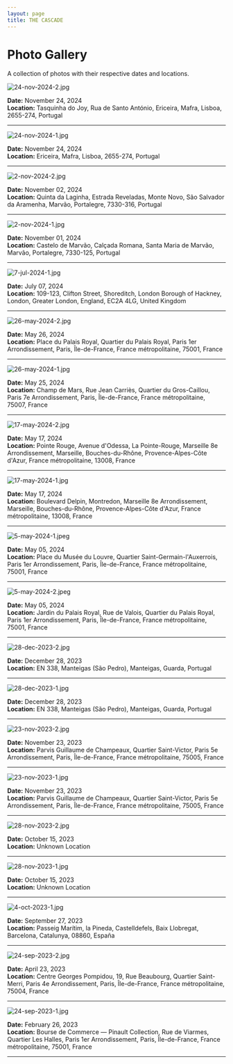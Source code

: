 ```yaml
---
layout: page
title: THE CASCADE
---
```


# Photo Gallery

A collection of photos with their respective dates and locations.

![24-nov-2024-2.jpg](/cascadedata/24-nov-2024-2.jpg)

**Date:** November 24, 2024  
**Location:** Tasquinha do Joy, Rua de Santo António, Ericeira, Mafra, Lisboa, 2655-274, Portugal

---

![24-nov-2024-1.jpg](/cascadedata/24-nov-2024-1.jpg)

**Date:** November 24, 2024  
**Location:** Ericeira, Mafra, Lisboa, 2655-274, Portugal

---

![2-nov-2024-2.jpg](/cascadedata/2-nov-2024-2.jpg)

**Date:** November 02, 2024  
**Location:** Quinta da Laginha, Estrada Reveladas, Monte Novo, São Salvador da Aramenha, Marvão, Portalegre, 7330-316, Portugal

---

![2-nov-2024-1.jpg](/cascadedata/2-nov-2024-1.jpg)

**Date:** November 01, 2024  
**Location:** Castelo de Marvão, Calçada Romana, Santa Maria de Marvão, Marvão, Portalegre, 7330-125, Portugal

---

![7-jul-2024-1.jpg](/cascadedata/7-jul-2024-1.jpg)

**Date:** July 07, 2024  
**Location:** 109-123, Clifton Street, Shoreditch, London Borough of Hackney, London, Greater London, England, EC2A 4LG, United Kingdom

---

![26-may-2024-2.jpg](/cascadedata/26-may-2024-2.jpg)

**Date:** May 26, 2024  
**Location:** Place du Palais Royal, Quartier du Palais Royal, Paris 1er Arrondissement, Paris, Île-de-France, France métropolitaine, 75001, France

---

![26-may-2024-1.jpg](/cascadedata/26-may-2024-1.jpg)

**Date:** May 25, 2024  
**Location:** Champ de Mars, Rue Jean Carriès, Quartier du Gros-Caillou, Paris 7e Arrondissement, Paris, Île-de-France, France métropolitaine, 75007, France

---

![17-may-2024-2.jpg](/cascadedata/17-may-2024-2.jpg)

**Date:** May 17, 2024  
**Location:** Pointe Rouge, Avenue d'Odessa, La Pointe-Rouge, Marseille 8e Arrondissement, Marseille, Bouches-du-Rhône, Provence-Alpes-Côte d'Azur, France métropolitaine, 13008, France

---

![17-may-2024-1.jpg](/cascadedata/17-may-2024-1.jpg)

**Date:** May 17, 2024  
**Location:** Boulevard Delpin, Montredon, Marseille 8e Arrondissement, Marseille, Bouches-du-Rhône, Provence-Alpes-Côte d'Azur, France métropolitaine, 13008, France

---

![5-may-2024-1.jpeg](/cascadedata/5-may-2024-1.jpeg)

**Date:** May 05, 2024  
**Location:** Place du Musée du Louvre, Quartier Saint-Germain-l'Auxerrois, Paris 1er Arrondissement, Paris, Île-de-France, France métropolitaine, 75001, France

---

![5-may-2024-2.jpeg](/cascadedata/5-may-2024-2.jpeg)

**Date:** May 05, 2024  
**Location:** Jardin du Palais Royal, Rue de Valois, Quartier du Palais Royal, Paris 1er Arrondissement, Paris, Île-de-France, France métropolitaine, 75001, France

---

![28-dec-2023-2.jpg](/cascadedata/28-dec-2023-2.jpg)

**Date:** December 28, 2023  
**Location:** EN 338, Manteigas (São Pedro), Manteigas, Guarda, Portugal

---

![28-dec-2023-1.jpg](/cascadedata/28-dec-2023-1.jpg)

**Date:** December 28, 2023  
**Location:** EN 338, Manteigas (São Pedro), Manteigas, Guarda, Portugal

---

![23-nov-2023-2.jpg](/cascadedata/23-nov-2023-2.jpg)

**Date:** November 23, 2023  
**Location:** Parvis Guillaume de Champeaux, Quartier Saint-Victor, Paris 5e Arrondissement, Paris, Île-de-France, France métropolitaine, 75005, France

---

![23-nov-2023-1.jpg](/cascadedata/23-nov-2023-1.jpg)

**Date:** November 23, 2023  
**Location:** Parvis Guillaume de Champeaux, Quartier Saint-Victor, Paris 5e Arrondissement, Paris, Île-de-France, France métropolitaine, 75005, France

---

![28-nov-2023-2.jpg](/cascadedata/28-nov-2023-2.jpg)

**Date:** October 15, 2023  
**Location:** Unknown Location

---

![28-nov-2023-1.jpg](/cascadedata/28-nov-2023-1.jpg)

**Date:** October 15, 2023  
**Location:** Unknown Location

---

![4-oct-2023-1.jpg](/cascadedata/4-oct-2023-1.jpg)

**Date:** September 27, 2023  
**Location:** Passeig Marítim, la Pineda, Castelldefels, Baix Llobregat, Barcelona, Catalunya, 08860, España

---

![24-sep-2023-2.jpg](/cascadedata/24-sep-2023-2.jpg)

**Date:** April 23, 2023  
**Location:** Centre Georges Pompidou, 19, Rue Beaubourg, Quartier Saint-Merri, Paris 4e Arrondissement, Paris, Île-de-France, France métropolitaine, 75004, France

---

![24-sep-2023-1.jpg](/cascadedata/24-sep-2023-1.jpg)

**Date:** February 26, 2023  
**Location:** Bourse de Commerce — Pinault Collection, Rue de Viarmes, Quartier Les Halles, Paris 1er Arrondissement, Paris, Île-de-France, France métropolitaine, 75001, France

---

